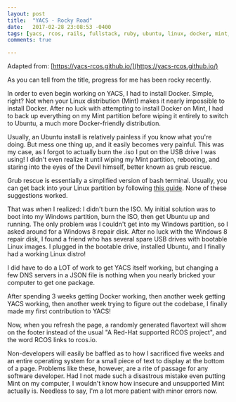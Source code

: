 ```yaml
---
layout: post
title:  "YACS - Rocky Road"
date:   2017-02-28 23:08:53 -0400
tags: [yacs, rcos, rails, fullstack, ruby, ubuntu, linux, docker, mint, dual booting]
comments: true

---
```

Adapted from: [https://yacs-rcos.github.io/](https://yacs-rcos.github.io/)

As you can tell from the title, progress for me has been rocky recently.

In order to even begin working on YACS, I had to install Docker. Simple, right? Not when your Linux distribution (Mint) makes it nearly impossible to install Docker. After no luck with attempting to install Docker on Mint, I had to back up everything on my Mint partition before wiping it entirely to switch to Ubuntu, a much more Docker-friendly distribution.

Usually, an Ubuntu install is relatively painless if you know what you're doing. But mess one thing up, and it easily becomes very painful. This was my case, as I forgot to actually burn the .iso I put on the USB drive I was using! I didn't even realize it until wiping my Mint partition, rebooting, and staring into the eyes of the Devil himself, better known as grub rescue.

Grub rescue is essentially a simplified version of bash terminal. Usually, you can get back into your Linux partition by following [this guide](https://www.linux.com/learn/how-rescue-non-booting-grub-2-linux). None of these suggestions worked.

That was when I realized: I didn't burn the ISO. My initial solution was to boot into my Windows partition, burn the ISO, then get Ubuntu up and running. The only problem was I couldn't get into my Windows partition, so I asked around for a Windows 8 repair disk. After no luck with the Windows 8 repair disk, I found a friend who has several spare USB drives with bootable Linux images. I plugged in the bootable drive, installed Ubuntu, and I finally had a working Linux distro!

I did have to do a LOT of work to get YACS itself working, but changing a few DNS servers in a JSON file is nothing when you nearly bricked your computer to get one package.

After spending 3 weeks getting Docker working, then another week getting YACS working, then another week trying to figure out the codebase, I finally made my first contribution to YACS!

Now, when you refresh the page, a randomly generated flavortext will show on the footer instead of the usual "A Red-Hat supported RCOS project", and the word RCOS links to rcos.io.

Non-developers will easily be baffled as to how I sacrificed five weeks and an entire operating system for a small piece of text to display at the bottom of a page. Problems like these, however, are a rite of passage for any software developer. Had I not made such a disastrous mistake even putting Mint on my computer, I wouldn't know how insecure and unsupported Mint actually is. Needless to say, I'm a lot more patient with minor errors now.